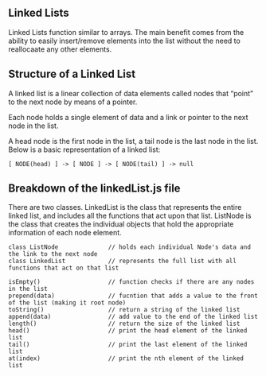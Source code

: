 ## Linked Lists

Linked Lists function similar to arrays. The main benefit comes from the ability to easily insert/remove elements into the list without the need to reallocaate any other elements.

## Structure of a Linked List
A linked list is a linear collection of data elements called nodes that “point” to the next node by means of a pointer.

Each node holds a single element of data and a link or pointer to the next node in the list.

A head node is the first node in the list, a tail node is the last node in the list. Below is a basic representation of a linked list:

    [ NODE(head) ] -> [ NODE ] -> [ NODE(tail) ] -> null

## Breakdown of the linkedList.js file

There are two classes. LinkedList is the class that represents the entire linked list, and includes all the functions that act upon that list. ListNode is the class that creates the individual objects that hold the appropriate information of each node element.

    class ListNode              // holds each individual Node's data and the link to the next node
    class LinkedList            // represents the full list with all functions that act on that list

    isEmpty()                   // function checks if there are any nodes in the list
    prepend(data)               // fucntion that adds a value to the front of the list (making it root node)
    toString()                  // return a string of the linked list
    append(data)                // add value to the end of the linked list
    length()                    // return the size of the linked list
    head()                      // print the head element of the linked list
    tail()                      // print the last element of the linked list
    at(index)                   // print the nth element of the linked list
    